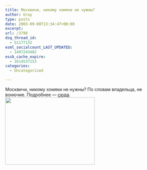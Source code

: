 ```yaml
---
title: Москвичи, никому хомяки не нужны?
author: Gray
type: posts
date: 2003-09-08T13:34:47+00:00
excerpt:
url: /3798
dsq_thread_id:
  - 51177132
esml_socialcount_LAST_UPDATED:
  - 1497243482
essb_cache_expire:
  - 1614537153
categories:
  - Uncategorized

---
```








Москвичи, никому хомяки не нужны? По словам владельца, не вонючие. Подробнее &#8212; <a href="http://www.searchengines.ru/forum/showthread.php?s=&#038;threadid=5408" target="_blank">сюда</a>.  
<img src="http://www.searchengines.ru/forum/attachment.php?s=&#038;postid=52766" width="286" height="214" border="0" />